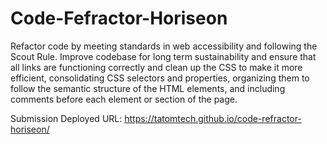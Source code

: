 # Code-Fefractor-Horiseon
Refactor code by meeting standards in web accessibility and following the Scout Rule. Improve codebase for long term sustainability and ensure that all links are functioning correctly and clean up the CSS to make it more efficient, consolidating CSS selectors and properties, organizing them to follow the semantic structure of the HTML elements, and including comments before each element or section of the page.

Submission
Deployed URL:  https://tatomtech.github.io/code-refractor-horiseon/
